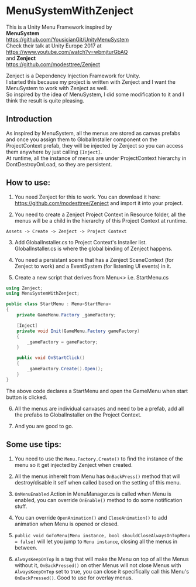 # MenuSystemWithZenject

This is a Unity Menu Framework inspired by \
**MenuSystem** \
https://github.com/YousicianGit/UnityMenuSystem \
Check their talk at Unity Europe 2017 at \
https://www.youtube.com/watch?v=wbmjturGbAQ \
and **Zenject** \
https://github.com/modesttree/Zenject

Zenject is a Dependency Injection Framework for Unity.\
I started this because my project is written with Zenject and I want the MenuSystem to work with Zenject as well. \
So inspired by the idea of MenuSystem, I did some modification to it and I think the result is quite pleasing.

## Introduction
As inspired by MenuSystem, all the menus are stored as canvas prefabs and once you assign them to GlobalInstaller component on the ProjectContext prefab, they will be injected by Zenject so you can access them anywhere by just calling ```[Inject]```.\
At runtime, all the instance of menus are under ProjectContext hierarchy in DontDestroyOnLoad, so they are persistent.


## How to use:
1. You need Zenject for this to work. You can download it here: https://github.com/modesttree/Zenject and import it into your project.

2. You need to create a Zenject Project Context in Resource folder, all the menus will be a child in the hierarchy of this Project Context at runtime. 
```
Assets -> Create -> Zenject -> Project Context
```
3. Add GlobalInstaller.cs to Project Context's Installer list. \
GlobalInstaller.cs is where the global binding of Zenject happens.

4. You need a persistant scene that has a Zenject SceneContext (for Zenject to work) and a EventSystem (for listening UI events) in it.

5. Create a new script that derives from Menu<> i.e. StartMenu.cs
```C#
using Zenject;
using MenuSystemWithZenject;

public class StartMenu : Menu<StartMenu>
{
    private GameMenu.Factory _gameFactory;

    [Inject]
    private void Init(GameMenu.Factory gameFactory)
    {
        _gameFactory = gameFactory;
    }

    public void OnStartClick()
    {
        _gameFactory.Create().Open();
    }
}
```
The above code declares a StartMenu and open the GameMenu when start button is clicked.

6. All the menus are individual canvases and need to be a prefab, add all the prefabs to GlobalInstaller on the Project Context.

7. And you are good to go.

## Some use tips:
1. You need to use the ```Menu.Factory.Create()``` to find the instance of the menu so it get injected by Zenject when created.

2. All the menus inhereit from Menu has ```OnBackPress()``` method that will destroy/disable it self when called based on the setting of this menu.

3. ```OnMenuEnabled``` Action in MenuManager.cs is called when Menu is enabled, you can override ```OnEnable()``` method to do some notification stuff.

4. You can override ```OpenAnimation()``` and ```CloseAnimation()``` to add animation when Menu is opened or closed.

5. ```public void GoToMenu(Menu instance, bool shouldCloseAlwaysOnTopMenu = false)``` will let you jump to ```Menu instance```, closing all the menus in between.

6. ```AlwaysKeepOnTop``` is a tag that will make the Menu on top of all the Menus without it, ```OnBackPressed()``` on other Menus will not close Menus with ```AlwaysKeepOnTop``` set to true, you can close it specifically call this Menu's ```OnBackPressed()```. Good to use for overlay menus.
